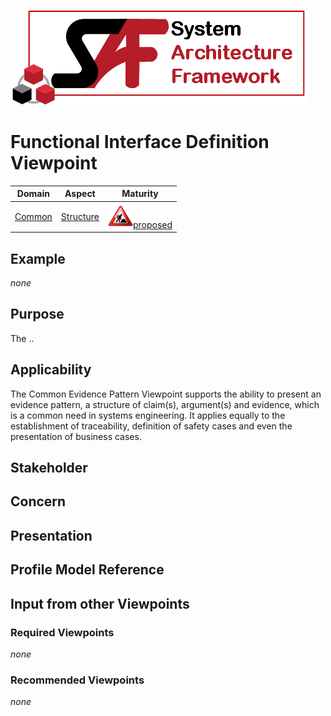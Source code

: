 ![System Architecture Framework](../diagrams/Logo_SAF.png)
# Functional Interface Definition Viewpoint
|**Domain**|**Aspect**|**Maturity**|
| --- | --- | --- |
|[Common](../domains.md#Domain-Common)|[Structure](../aspects.md#Aspect-Structure)|![Proposed](../diagrams/Under_construction_icon-red.svg )[proposed](../using-saf/maturity.md#proposed)|
## Example
*none*
## Purpose
The ..
## Applicability
The Common Evidence Pattern Viewpoint supports the ability to present an evidence pattern, a structure of claim(s), argument(s) and evidence, which is a common need in systems engineering. It applies equally to the establishment of traceability, definition of safety cases and even the presentation of business cases.
## Stakeholder
## Concern
## Presentation


## Profile Model Reference
## Input from other Viewpoints
### Required Viewpoints
*none*
### Recommended Viewpoints
*none*
